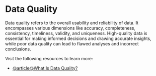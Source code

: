 # Data Quality

Data quality refers to the overall usability and reliability of data. It encompasses various dimensions like accuracy, completeness, consistency, timeliness, validity, and uniqueness. High-quality data is essential for making informed decisions and drawing accurate insights, while poor data quality can lead to flawed analyses and incorrect conclusions.

Visit the following resources to learn more:

- [@article@What Is Data Quality?](https://www.ibm.com/think/topics/data-quality)